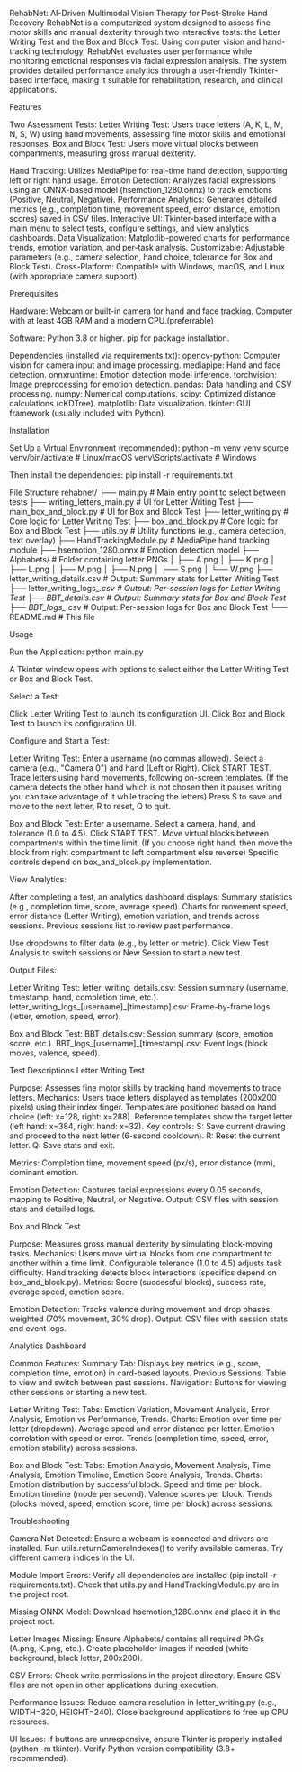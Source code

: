 RehabNet: AI-Driven Multimodal Vision Therapy for Post-Stroke Hand Recovery
RehabNet is a computerized system designed to assess fine motor skills and manual dexterity through two interactive tests: the Letter Writing Test and the Box and Block Test. Using computer vision and hand-tracking technology, RehabNet evaluates user performance while monitoring emotional responses via facial expression analysis. The system provides detailed performance analytics through a user-friendly Tkinter-based interface, making it suitable for rehabilitation, research, and clinical applications.


Features

Two Assessment Tests:
Letter Writing Test: Users trace letters (A, K, L, M, N, S, W) using hand movements, assessing fine motor skills and emotional responses.
Box and Block Test: Users move virtual blocks between compartments, measuring gross manual dexterity.


Hand Tracking: Utilizes MediaPipe for real-time hand detection, supporting left or right hand usage.
Emotion Detection: Analyzes facial expressions using an ONNX-based model (hsemotion_1280.onnx) to track emotions (Positive, Neutral, Negative).
Performance Analytics: Generates detailed metrics (e.g., completion time, movement speed, error distance, emotion scores) saved in CSV files.
Interactive UI: Tkinter-based interface with a main menu to select tests, configure settings, and view analytics dashboards.
Data Visualization: Matplotlib-powered charts for performance trends, emotion variation, and per-task analysis.
Customizable: Adjustable parameters (e.g., camera selection, hand choice, tolerance for Box and Block Test).
Cross-Platform: Compatible with Windows, macOS, and Linux (with appropriate camera support).

Prerequisites

Hardware:
Webcam or built-in camera for hand and face tracking.
Computer with at least 4GB RAM and a modern CPU.(preferrable)


Software:
Python 3.8 or higher.
pip for package installation.


Dependencies (installed via requirements.txt):
opencv-python: Computer vision for camera input and image processing.
mediapipe: Hand and face detection.
onnxruntime: Emotion detection model inference.
torchvision: Image preprocessing for emotion detection.
pandas: Data handling and CSV processing.
numpy: Numerical computations.
scipy: Optimized distance calculations (cKDTree).
matplotlib: Data visualization.
tkinter: GUI framework (usually included with Python).



Installation

Set Up a Virtual Environment (recommended):
python -m venv venv
source venv/bin/activate  # Linux/macOS
venv\Scripts\activate     # Windows


Then install the dependencies:
pip install -r requirements.txt




File Structure
rehabnet/
├── main.py                     # Main entry point to select between tests
├── writing_letters_main.py     # UI for Letter Writing Test
├── main_box_and_block.py       # UI for Box and Block Test
├── letter_writing.py           # Core logic for Letter Writing Test
├── box_and_block.py            # Core logic for Box and Block Test
├── utils.py                    # Utility functions (e.g., camera detection, text overlay)
├── HandTrackingModule.py       # MediaPipe hand tracking module
├── hsemotion_1280.onnx         # Emotion detection model
├── Alphabets/                  # Folder containing letter PNGs
│   ├── A.png
│   ├── K.png
│   ├── L.png
│   ├── M.png
│   ├── N.png
│   ├── S.png
│   └── W.png
├── letter_writing_details.csv  # Output: Summary stats for Letter Writing Test
├── letter_writing_logs_*.csv   # Output: Per-session logs for Letter Writing Test
├── BBT_details.csv             # Output: Summary stats for Box and Block Test
├── BBT_logs_*.csv              # Output: Per-session logs for Box and Block Test
└── README.md                   # This file

Usage

Run the Application:
python main.py


A Tkinter window opens with options to select either the Letter Writing Test or Box and Block Test.


Select a Test:

Click Letter Writing Test to launch its configuration UI.
Click Box and Block Test to launch its configuration UI.


Configure and Start a Test:

Letter Writing Test:
Enter a username (no commas allowed).
Select a camera (e.g., "Camera 0") and hand (Left or Right).
Click START TEST.
Trace letters using hand movements, following on-screen templates.
(If the camera detects the other hand which is not chosen then it pauses writing you can take advantage of it while tracing the letters)
Press S to save and move to the next letter, R to reset, Q to quit.


Box and Block Test:
Enter a username.
Select a camera, hand, and tolerance (1.0 to 4.5).
Click START TEST.
Move virtual blocks between compartments within the time limit.
(If you choose right hand. then move the block from right compartment to left compartment else reverse)
Specific controls depend on box_and_block.py implementation.




View Analytics:

After completing a test, an analytics dashboard displays:
Summary statistics (e.g., completion time, score, average speed).
Charts for movement speed, error distance (Letter Writing), emotion variation, and trends across sessions.
Previous sessions list to review past performance.


Use dropdowns to filter data (e.g., by letter or metric).
Click View Test Analysis to switch sessions or New Session to start a new test.


Output Files:

Letter Writing Test:
letter_writing_details.csv: Session summary (username, timestamp, hand, completion time, etc.).
letter_writing_logs_[username]_[timestamp].csv: Frame-by-frame logs (letter, emotion, speed, error).


Box and Block Test:
BBT_details.csv: Session summary (score, emotion score, etc.).
BBT_logs_[username]_[timestamp].csv: Event logs (block moves, valence, speed).





Test Descriptions
Letter Writing Test

Purpose: Assesses fine motor skills by tracking hand movements to trace letters.
Mechanics:
Users trace letters displayed as templates (200x200 pixels) using their index finger.
Templates are positioned based on hand choice (left: x=128, right: x=288).
Reference templates show the target letter (left hand: x=384, right hand: x=32).
Key controls:
S: Save current drawing and proceed to the next letter (6-second cooldown).
R: Reset the current letter.
Q: Save stats and exit.


Metrics: Completion time, movement speed (px/s), error distance (mm), dominant emotion.


Emotion Detection: Captures facial expressions every 0.05 seconds, mapping to Positive, Neutral, or Negative.
Output: CSV files with session stats and detailed logs.

Box and Block Test

Purpose: Measures gross manual dexterity by simulating block-moving tasks.
Mechanics:
Users move virtual blocks from one compartment to another within a time limit.
Configurable tolerance (1.0 to 4.5) adjusts task difficulty.
Hand tracking detects block interactions (specifics depend on box_and_block.py).
Metrics: Score (successful blocks), success rate, average speed, emotion score.


Emotion Detection: Tracks valence during movement and drop phases, weighted (70% movement, 30% drop).
Output: CSV files with session stats and event logs.

Analytics Dashboard

Common Features:
Summary Tab: Displays key metrics (e.g., score, completion time, emotion) in card-based layouts.
Previous Sessions: Table to view and switch between past sessions.
Navigation: Buttons for viewing other sessions or starting a new test.


Letter Writing Test:
Tabs: Emotion Variation, Movement Analysis, Error Analysis, Emotion vs Performance, Trends.
Charts:
Emotion over time per letter (dropdown).
Average speed and error distance per letter.
Emotion correlation with speed or error.
Trends (completion time, speed, error, emotion stability) across sessions.




Box and Block Test:
Tabs: Emotion Analysis, Movement Analysis, Time Analysis, Emotion Timeline, Emotion Score Analysis, Trends.
Charts:
Emotion distribution by successful block.
Speed and time per block.
Emotion timeline (mode per second).
Valence scores per block.
Trends (blocks moved, speed, emotion score, time per block) across sessions.





Troubleshooting

Camera Not Detected:
Ensure a webcam is connected and drivers are installed.
Run utils.returnCameraIndexes() to verify available cameras.
Try different camera indices in the UI.


Module Import Errors:
Verify all dependencies are installed (pip install -r requirements.txt).
Check that utils.py and HandTrackingModule.py are in the project root.


Missing ONNX Model:
Download hsemotion_1280.onnx and place it in the project root.


Letter Images Missing:
Ensure Alphabets/ contains all required PNGs (A.png, K.png, etc.).
Create placeholder images if needed (white background, black letter, 200x200).


CSV Errors:
Check write permissions in the project directory.
Ensure CSV files are not open in other applications during execution.


Performance Issues:
Reduce camera resolution in letter_writing.py (e.g., WIDTH=320, HEIGHT=240).
Close background applications to free up CPU resources.


UI Issues:
If buttons are unresponsive, ensure Tkinter is properly installed (python -m tkinter).
Verify Python version compatibility (3.8+ recommended).

